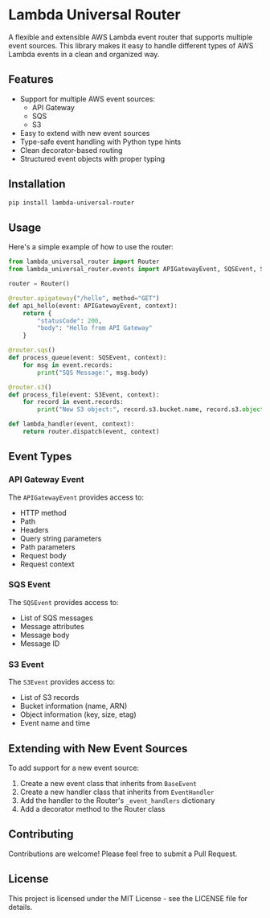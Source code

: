 # Lambda Universal Router

A flexible and extensible AWS Lambda event router that supports multiple event sources. This library makes it easy to handle different types of AWS Lambda events in a clean and organized way.

## Features

- Support for multiple AWS event sources:
  - API Gateway
  - SQS
  - S3
- Easy to extend with new event sources
- Type-safe event handling with Python type hints
- Clean decorator-based routing
- Structured event objects with proper typing

## Installation

```bash
pip install lambda-universal-router
```

## Usage

Here's a simple example of how to use the router:

```python
from lambda_universal_router import Router
from lambda_universal_router.events import APIGatewayEvent, SQSEvent, S3Event

router = Router()

@router.apigateway("/hello", method="GET")
def api_hello(event: APIGatewayEvent, context):
    return {
        "statusCode": 200,
        "body": "Hello from API Gateway"
    }

@router.sqs()
def process_queue(event: SQSEvent, context):
    for msg in event.records:
        print("SQS Message:", msg.body)

@router.s3()
def process_file(event: S3Event, context):
    for record in event.records:
        print("New S3 object:", record.s3.bucket.name, record.s3.object.key)

def lambda_handler(event, context):
    return router.dispatch(event, context)
```

## Event Types

### API Gateway Event

The `APIGatewayEvent` provides access to:
- HTTP method
- Path
- Headers
- Query string parameters
- Path parameters
- Request body
- Request context

### SQS Event

The `SQSEvent` provides access to:
- List of SQS messages
- Message attributes
- Message body
- Message ID

### S3 Event

The `S3Event` provides access to:
- List of S3 records
- Bucket information (name, ARN)
- Object information (key, size, etag)
- Event name and time

## Extending with New Event Sources

To add support for a new event source:

1. Create a new event class that inherits from `BaseEvent`
2. Create a new handler class that inherits from `EventHandler`
3. Add the handler to the Router's `_event_handlers` dictionary
4. Add a decorator method to the Router class

## Contributing

Contributions are welcome! Please feel free to submit a Pull Request.

## License

This project is licensed under the MIT License - see the LICENSE file for details.
